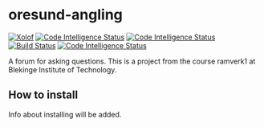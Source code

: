 # oresund-angling

[![Xolof](https://circleci.com/gh/Xolof/oresund-angling.svg?style=svg)](https://app.circleci.com/pipelines/github/Xolof/oresund-angling)
[![Code Intelligence Status](https://scrutinizer-ci.com/g/Xolof/oresund-angling/badges/code-intelligence.svg?b=main)](https://scrutinizer-ci.com/code-intelligence)
[![Code Intelligence Status](https://scrutinizer-ci.com/g/Xolof/oresund-angling/badges/code-intelligence.svg?b=main)](https://scrutinizer-ci.com/code-intelligence)
[![Build Status](https://scrutinizer-ci.com/g/Xolof/oresund-angling/badges/build.png?b=main)](https://scrutinizer-ci.com/g/Xolof/oresund-angling/build-status/main)
[![Code Intelligence Status](https://scrutinizer-ci.com/g/Xolof/oresund-angling/badges/code-intelligence.svg?b=main)](https://scrutinizer-ci.com/code-intelligence)

A forum for asking questions. This is a project from the course ramverk1 at Blekinge Institute of Technology.

## How to install

Info about installing will be added.

